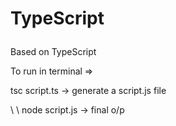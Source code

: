 # <p color = "#3498db">TypeScript</p>

<p color="greenyellow">Based on TypeScript</p>

<p color = "crimson" font-size = 10px>To run in terminal => </p>

<p color = "snow">tsc script.ts -> generate a script.js file</p>\
\
node script.js -> final o/p

<!-- <div><h1>Using<span color=yellow> JavaScript</span> & <span color=cyan> TypeScript</span></h1></div> -->
